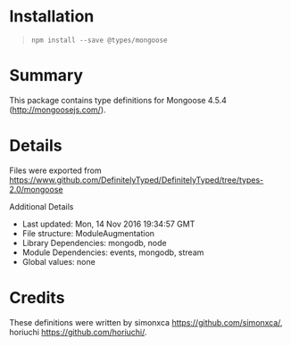 # Installation
> `npm install --save @types/mongoose`

# Summary
This package contains type definitions for Mongoose 4.5.4 (http://mongoosejs.com/).

# Details
Files were exported from https://www.github.com/DefinitelyTyped/DefinitelyTyped/tree/types-2.0/mongoose

Additional Details
 * Last updated: Mon, 14 Nov 2016 19:34:57 GMT
 * File structure: ModuleAugmentation
 * Library Dependencies: mongodb, node
 * Module Dependencies: events, mongodb, stream
 * Global values: none

# Credits
These definitions were written by simonxca <https://github.com/simonxca/>, horiuchi <https://github.com/horiuchi/>.
